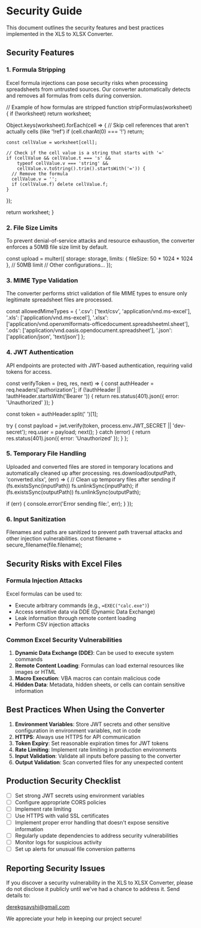 # Security Guide

This document outlines the security features and best practices implemented in the XLS to XLSX Converter.

## Security Features

### 1. Formula Stripping

Excel formula injections can pose security risks when processing spreadsheets from untrusted sources. Our converter automatically detects and removes all formulas from cells during conversion.

// Example of how formulas are stripped
function stripFormulas(worksheet) {
  if (!worksheet) return worksheet;

  Object.keys(worksheet).forEach(cell => {
    // Skip cell references that aren't actually cells (like '!ref')
    if (cell.charAt(0) === '!') return;
    
    const cellValue = worksheet[cell];
    
    // Check if the cell value is a string that starts with '='
    if (cellValue && cellValue.t === 's' && 
        typeof cellValue.v === 'string' && 
        cellValue.v.toString().trim().startsWith('=')) {
      // Remove the formula
      cellValue.v = '';
      if (cellValue.f) delete cellValue.f;
    }
  });

  return worksheet;
}

### 2. File Size Limits

To prevent denial-of-service attacks and resource exhaustion, the converter enforces a 50MB file size limit by default.

const upload = multer({
  storage: storage,
  limits: { fileSize: 50 * 1024 * 1024 }, // 50MB limit
  // Other configurations...
});

### 3. MIME Type Validation

The converter performs strict validation of file MIME types to ensure only legitimate spreadsheet files are processed.

const allowedMimeTypes = {
  '.csv': ['text/csv', 'application/vnd.ms-excel'],
  '.xls': ['application/vnd.ms-excel'],
  '.xlsx': ['application/vnd.openxmlformats-officedocument.spreadsheetml.sheet'],
  '.ods': ['application/vnd.oasis.opendocument.spreadsheet'],
  '.json': ['application/json', 'text/json']
};

### 4. JWT Authentication

API endpoints are protected with JWT-based authentication, requiring valid tokens for access.

const verifyToken = (req, res, next) => {
  const authHeader = req.headers['authorization'];
  if (!authHeader || !authHeader.startsWith('Bearer ')) {
    return res.status(401).json({ error: 'Unauthorized' });
  }
  
  const token = authHeader.split(' ')[1];
  
  try {
    const payload = jwt.verify(token, process.env.JWT_SECRET || 'dev-secret');
    req.user = payload;
    next();
  } catch (error) {
    return res.status(401).json({ error: 'Unauthorized' });
  }
};

### 5. Temporary File Handling

Uploaded and converted files are stored in temporary locations and automatically cleaned up after processing.
res.download(outputPath, 'converted.xlsx', (err) => {
  // Clean up temporary files after sending
  if (fs.existsSync(inputPath)) fs.unlinkSync(inputPath);
  if (fs.existsSync(outputPath)) fs.unlinkSync(outputPath);
  
  if (err) {
    console.error('Error sending file:', err);
  }
});

### 6. Input Sanitization

Filenames and paths are sanitized to prevent path traversal attacks and other injection vulnerabilities.
const filename = secure_filename(file.filename);

## Security Risks with Excel Files

### Formula Injection Attacks

Excel formulas can be used to:
- Execute arbitrary commands (e.g., `=EXEC("calc.exe")`)
- Access sensitive data via DDE (Dynamic Data Exchange)
- Leak information through remote content loading
- Perform CSV injection attacks

### Common Excel Security Vulnerabilities

1. **Dynamic Data Exchange (DDE)**: Can be used to execute system commands
2. **Remote Content Loading**: Formulas can load external resources like images or HTML
3. **Macro Execution**: VBA macros can contain malicious code
4. **Hidden Data**: Metadata, hidden sheets, or cells can contain sensitive information

## Best Practices When Using the Converter

1. **Environment Variables**: Store JWT secrets and other sensitive configuration in environment variables, not in code
2. **HTTPS**: Always use HTTPS for API communication
3. **Token Expiry**: Set reasonable expiration times for JWT tokens
4. **Rate Limiting**: Implement rate limiting in production environments
5. **Input Validation**: Validate all inputs before passing to the converter
6. **Output Validation**: Scan converted files for any unexpected content

## Production Security Checklist

- [ ] Set strong JWT secrets using environment variables
- [ ] Configure appropriate CORS policies
- [ ] Implement rate limiting
- [ ] Use HTTPS with valid SSL certificates
- [ ] Implement proper error handling that doesn't expose sensitive information
- [ ] Regularly update dependencies to address security vulnerabilities
- [ ] Monitor logs for suspicious activity
- [ ] Set up alerts for unusual file conversion patterns

## Reporting Security Issues

If you discover a security vulnerability in the XLS to XLSX Converter, please do not disclose it publicly until we've had a chance to address it. Send details to:

derekgsayshi@gmail.com

We appreciate your help in keeping our project secure!
